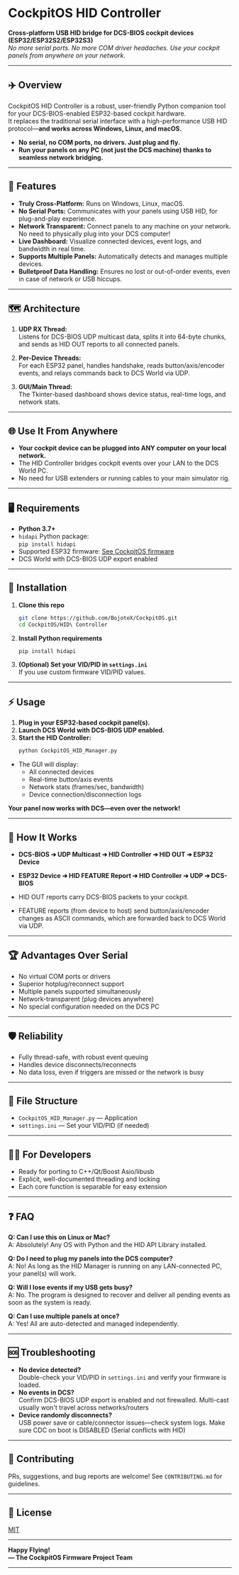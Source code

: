 # CockpitOS HID Controller

**Cross-platform USB HID bridge for DCS-BIOS cockpit devices (ESP32/ESP32S2/ESP32S3)**  
*No more serial ports. No more COM driver headaches. Use your cockpit panels from anywhere on your network.*

---

## ✈️ Overview

CockpitOS HID Controller is a robust, user-friendly Python companion tool for your DCS-BIOS-enabled ESP32-based cockpit hardware.  
It replaces the traditional serial interface with a high-performance USB HID protocol—**and works across Windows, Linux, and macOS.**

- **No serial, no COM ports, no drivers. Just plug and fly.**
- **Run your panels on any PC (not just the DCS machine) thanks to seamless network bridging.**

---

## 🚀 Features

- **Truly Cross-Platform:** Runs on Windows, Linux, macOS.
- **No Serial Ports:** Communicates with your panels using USB HID, for plug-and-play experience.
- **Network Transparent:** Connect panels to any machine on your network. No need to physically plug into your DCS computer!
- **Live Dashboard:** Visualize connected devices, event logs, and bandwidth in real time.
- **Supports Multiple Panels:** Automatically detects and manages multiple devices.
- **Bulletproof Data Handling:** Ensures no lost or out-of-order events, even in case of network or USB hiccups.

---

## 🗺️ Architecture

1. **UDP RX Thread:**  
   Listens for DCS-BIOS UDP multicast data, splits it into 64-byte chunks, and sends as HID OUT reports to all connected panels.

2. **Per-Device Threads:**  
   For each ESP32 panel, handles handshake, reads button/axis/encoder events, and relays commands back to DCS World via UDP.

3. **GUI/Main Thread:**  
   The Tkinter-based dashboard shows device status, real-time logs, and network stats.

---

## 🌐 Use It From Anywhere

- **Your cockpit device can be plugged into ANY computer on your local network.**
- The HID Controller bridges cockpit events over your LAN to the DCS World PC.
- No need for USB extenders or running cables to your main simulator rig.

---

## 🖥️ Requirements

- **Python 3.7+**
- `hidapi` Python package:  
  `pip install hidapi`
- Supported ESP32 firmware: [See CockpitOS firmware](https://github.com/BojoteX/CockpitOS)
- DCS World with DCS-BIOS UDP export enabled

---

## 🔌 Installation

1. **Clone this repo**
    ```sh
    git clone https://github.com/BojoteX/CockpitOS.git
    cd CockpitOS/HID\ Controller
    ```

2. **Install Python requirements**
    ```sh
    pip install hidapi
    ```

3. **(Optional) Set your VID/PID in `settings.ini`**  
   If you use custom firmware VID/PID values.

---

## ⚡ Usage

1. **Plug in your ESP32-based cockpit panel(s).**
2. **Launch DCS World with DCS-BIOS UDP enabled.**
3. **Start the HID Controller:**
    ```sh
    python CockpitOS_HID_Manager.py
    ```

- The GUI will display:
    - All connected devices
    - Real-time button/axis events
    - Network stats (frames/sec, bandwidth)
    - Device connection/disconnection logs

**Your panel now works with DCS—even over the network!**

---

## 🧩 How It Works

- **DCS-BIOS ➔ UDP Multicast ➔ HID Controller ➔ HID OUT ➔ ESP32 Device**
- **ESP32 Device ➔ HID FEATURE Report ➔ HID Controller ➔ UDP ➔ DCS-BIOS**

- HID OUT reports carry DCS-BIOS packets to your cockpit.
- FEATURE reports (from device to host) send button/axis/encoder changes as ASCII commands, which are forwarded back to DCS World via UDP.

---

## 🏆 Advantages Over Serial

- No virtual COM ports or drivers
- Superior hotplug/reconnect support
- Multiple panels supported simultaneously
- Network-transparent (plug devices anywhere)
- No special configuration needed on the DCS PC

---

## 🛡️ Reliability

- Fully thread-safe, with robust event queuing
- Handles device disconnects/reconnects
- No data loss, even if triggers are missed or the network is busy

---

## 📝 File Structure

- `CockpitOS_HID_Manager.py` — Application
- `settings.ini` — Set your VID/PID (if needed)

---

## 🧑‍💻 For Developers

- Ready for porting to C++/Qt/Boost Asio/libusb
- Explicit, well-documented threading and locking
- Each core function is separable for easy extension

---

## ❓ FAQ

**Q: Can I use this on Linux or Mac?**  
A: Absolutely! Any OS with Python and the HID API Library installed.

**Q: Do I need to plug my panels into the DCS computer?**  
A: No! As long as the HID Manager is running on any LAN-connected PC, your panel(s) will work.

**Q: Will I lose events if my USB gets busy?**  
A: No. The program is designed to recover and deliver all pending events as soon as the system is ready.

**Q: Can I use multiple panels at once?**  
A: Yes! All are auto-detected and managed independently.

---

## 🆘 Troubleshooting

- **No device detected?**  
  Double-check your VID/PID in `settings.ini` and verify your firmware is loaded.
- **No events in DCS?**  
  Confirm DCS-BIOS UDP export is enabled and not firewalled. Multi-cast usually won't travel across networks/routers
- **Device randomly disconnects?**  
  USB power save or cable/connector issues—check system logs. Make sure CDC on boot is DISABLED (Serial conflicts with HID)

---

## 🤝 Contributing

PRs, suggestions, and bug reports are welcome! See `CONTRIBUTING.md` for guidelines.

---

## 📜 License

[MIT](LICENSE)

---

**Happy Flying!  
— The CockpitOS Firmware Project Team**

---